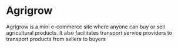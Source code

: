 # Agrigrow
Agrigrow is a mini e-commerce site where anyone can buy or sell agricultural products.
It also facilitates transport service providers to transport products from sellers to buyers
